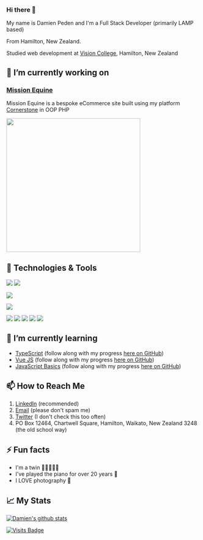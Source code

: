### Hi there 👋

My name is Damien Peden and I'm a Full Stack Developer (primarily LAMP based)

From Hamilton, New Zealand.

Studied web development at [Vision College](https://visioncollege.ac.nz/study/information-technology/), Hamilton, New Zealand

## 🚀 I’m currently working on
### [Mission Equine](https://www.missionequine.nz) 
Mission Equine is a bespoke eCommerce site built using my platform [Cornerstone](https://github.com/dpDesignz/cornerstone) in OOP PHP

<a href="https://github.com/dpDesignz/cornerstone"> <img src="https://github-readme-stats.vercel.app/api/pin/?username=dpDesignz&repo=cornerstone&count_private=true&show_icons=true" width=350> </a>

## 🔧 Technologies & Tools
<!-- da1b1e -->
![](https://img.shields.io/badge/OS-Windows-informational?style=flat&logo=windows&logoColor=white&color=0078d6)
![](https://img.shields.io/badge/OS-macOS-informational?style=flat&logo=macos&logoColor=white&color=0078d6)

![](https://img.shields.io/badge/Editor-VS_Code-informational?style=flat&logo=visual-studio-code&logoColor=white&color=007acc)

![](https://img.shields.io/badge/DB-MySQL-informational?style=flat&logo=mysql&logoColor=white&color=4479a1)

![](https://img.shields.io/badge/Code-PHP-informational?style=flat&logo=php&logoColor=white&color=777bb4)
![](https://img.shields.io/badge/Code-HTML5-informational?style=flat&logo=html5&logoColor=white&color=e34f26)
![](https://img.shields.io/badge/Code-CSS_3/Grid/Flexbox-informational?style=flat&logo=css3&logoColor=white&color=1572b6)
![](https://img.shields.io/badge/Code-JavaScript_(ES6+)-informational?style=flat&logo=javascript&logoColor=white&color=f7df1e)
![](https://img.shields.io/badge/Code-TypeScript-informational?style=flat&logo=typescript&logoColor=white&color=007acc)

## 🌱 I’m currently learning
- [TypeScript](https://github.com/dpDesignz/Learning-Typescript) (follow along with my progress [here on GitHub](https://github.com/dpDesignz/Learning-Typescript))
- [Vue JS](https://github.com/dpDesignz/Learning-Vue-JS) (follow along with my progress [here on GitHub](https://github.com/dpDesignz/Learning-Vue-JS))
- [JavaScript Basics](https://github.com/dpDesignz/Learning-JavaScript30) (follow along with my progress [here on GitHub](https://github.com/dpDesignz/Learning-JavaScript30))

## 📫 How to Reach Me

1. [LinkedIn](https://www.linkedin.com/in/damienpeden/) (recommended)
2. [Email](mailto:admin@dpdesignz.co.nz) (please don't spam me)
3. [Twitter](https://twitter.com/dpDesignz) (I don't check this too often)
4. PO Box 12464, Chartwell Square, Hamilton, Waikato, New Zealand 3248 (the old school way)

## ⚡ Fun facts
- I'm a twin 👩🏼‍🤝‍👨🏽
- I've played the piano for over 20 years 🎹
- I LOVE photography 📸

## 📈 My Stats

[![Damien's github stats](https://github-readme-stats.vercel.app/api?username=dpDesignz&show_icons=true&theme=calm)](https://github.com/dpDesignz)

[![Visits Badge](https://badges.pufler.dev/visits/dpdesignz/dpdesignz)](https://github.com/dpDesignz)

